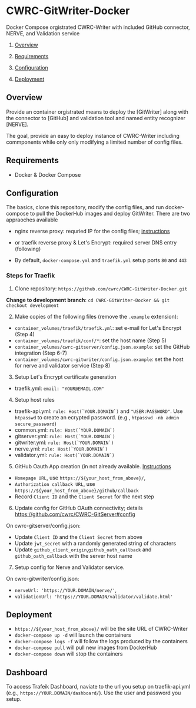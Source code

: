 # CWRC-GitWriter-Docker

Docker Compose orgistrated CWRC-Writer with included GitHub connector, NERVE, and Validation service

1. [Overview](#overview)

2. [Requirements](#requirements)

3. [Configuration](#configuration)

4. [Deployment](#deployment)

## Overview

Provide an container orgistrated means to deploy the [GitWriter] along with the connector to [GitHub] and validation tool and named entity recognizer [NERVE].

The goal, provide an easy to deploy instance of CWRC-Writer including commponents while only only modifying a limited number of config files.

## Requirements

- Docker & Docker Compose

## Configuration

The basics, clone this repository, modify the config files, and run docker-compose to pull the DockerHub images and deploy GitWriter. There are two appraoches available

- nginx reverse proxy: requried IP for the config files; [instructions](https://gitlab.dh.tamu.edu/bptarpley/CWRC-GitDocker/tree/master)

- or traefik reverse proxy & Let's Encrypt: required server DNS entry (following)
- By default, `docker-compose.yml` and `traefik.yml` setup ports `80` and `443`
  
### Steps for Traefik

1. Clone repository: `https://github.com/cwrc/CWRC-GitWriter-Docker.git`

**Change to development branch**: `cd CWRC-GitWriter-Docker && git checkout development`

2. Make copies of the following files (remove the `.example` extension):

- `container_volumes/traefik/traefik.yml`: set e-mail for Let's Encrypt (Step 4)
- `container_volumes/traefik/conf/*`: set the host name (Step 5)
- `container_volumes/cwrc-gitserver/config.json.example`: set the GitHub integration (Step 6-7)
- `container_volumes/cwrc-gitwriter/config.json.example`: set the host for nerve and validator service (Step 8)

3. Setup Let's Encrypt certificate generation

- traefik.yml: `email: "YOUR@EMAIL.COM"`

4. Setup host rules

- traefik-api.yml: ``rule: Host(`YOUR.DOMAIN`)`` and `"USER:PASSWORD"`. Use `htpasswd` to create an ecrypted password. (e.g., `htpasswd -nb admin secure_password`)
- common.yml: ``rule: Host(`YOUR.DOMAIN`)``
- gitserver.yml: ``rule: Host(`YOUR.DOMAIN`)``
- gitwriter.yml: ``rule: Host(`YOUR.DOMAIN`)``
- nerve.yml: ``rule: Host(`YOUR.DOMAIN`)``
- validator.yml: ``rule: Host(`YOUR.DOMAIN`)``

5. GitHub Oauth App creation (in not already available. [Instructions](https://developer.github.com/apps/building-oauth-apps/creating-an-oauth-app/)

- `Homepage URL`, use `https://${your_host_from_above}/`,
- `Authorization callback URL`, use `https://${your_host_from_above}/github/callback`
- Record `Client ID` and the `Client Secret` for the next step

6. Update config for GitHub OAuth connectivity; details <https://github.com/cwrc/CWRC-GitServer#config>

On cwrc-gitserver/config.json:

- Update `Client ID` and the `Client Secret` from above
- Update `jwt_secret` with a randomly generated string of characters
- Update `github_client_origin`,`github_oath_callback` and `github_oath_callback` with the server host name

7. Setup config for Nerve and Validator service.

On cwrc-gitwriter/config.json:

- `nerveUrl: 'https://YOUR.DOMAIN/nerve/'`,
- `validationUrl: 'https://YOUR.DOMAIN/validator/validate.html'`

## Deployment

- `https://${your_host_from_above}/` will be the site URL of CWRC-Writer
- `docker-compose up -d` will launch the containers
- `docker-compose logs -f` will follow the logs produced by the containers
- `docker-compose pull` will pull new images from DockerHub
- `docker-compose down` will stop the containers

## Dashboard

To access Trafeik Dashboard, naviate to the url you setup on traefik-api.yml (e.g., `https://YOUR.DOMAIN/dashboard/`).
Use the user and password you setup.
